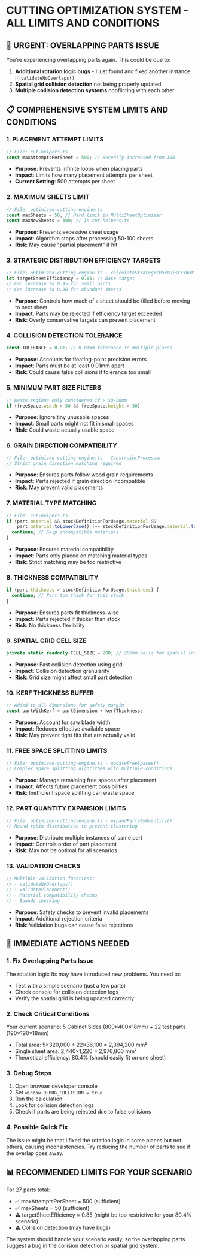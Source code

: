 # CUTTING OPTIMIZATION SYSTEM - ALL LIMITS AND CONDITIONS

## 🚨 URGENT: OVERLAPPING PARTS ISSUE

You're experiencing overlapping parts again. This could be due to:
1. **Additional rotation logic bugs** - I just found and fixed another instance in `validateNoOverlaps()`
2. **Spatial grid collision detection** not being properly updated
3. **Multiple collision detection systems** conflicting with each other

## 📋 COMPREHENSIVE SYSTEM LIMITS AND CONDITIONS

### 1. **PLACEMENT ATTEMPT LIMITS**
```typescript
// File: cut-helpers.ts
const maxAttemptsPerSheet = 500; // Recently increased from 100
```
- **Purpose**: Prevents infinite loops when placing parts
- **Impact**: Limits how many placement attempts per sheet
- **Current Setting**: 500 attempts per sheet

### 2. **MAXIMUM SHEETS LIMIT**
```typescript
// File: optimized-cutting-engine.ts
const maxSheets = 50; // Hard limit in MultiSheetOptimizer
const maxNewSheets = 100; // In cut-helpers.ts
```
- **Purpose**: Prevents excessive sheet usage
- **Impact**: Algorithm stops after processing 50-100 sheets
- **Risk**: May cause "partial placement" if hit

### 3. **STRATEGIC DISTRIBUTION EFFICIENCY TARGETS**
```typescript
// File: optimized-cutting-engine.ts - calculateStrategicPartDistribution()
let targetSheetEfficiency = 0.85; // Base target
// Can increase to 0.95 for small parts
// Can increase to 0.98 for abundant sheets
```
- **Purpose**: Controls how much of a sheet should be filled before moving to next sheet
- **Impact**: Parts may be rejected if efficiency target exceeded
- **Risk**: Overly conservative targets can prevent placement

### 4. **COLLISION DETECTION TOLERANCE**
```typescript
const TOLERANCE = 0.01; // 0.01mm tolerance in multiple places
```
- **Purpose**: Accounts for floating-point precision errors
- **Impact**: Parts must be at least 0.01mm apart
- **Risk**: Could cause false collisions if tolerance too small

### 5. **MINIMUM PART SIZE FILTERS**
```typescript
// Waste regions only considered if > 50×50mm
if (freeSpace.width > 50 && freeSpace.height > 50)
```
- **Purpose**: Ignore tiny unusable spaces
- **Impact**: Small parts might not fit in small spaces
- **Risk**: Could waste actually usable space

### 6. **GRAIN DIRECTION COMPATIBILITY**
```typescript
// File: optimized-cutting-engine.ts - ConstraintProcessor
// Strict grain direction matching required
```
- **Purpose**: Ensures parts follow wood grain requirements
- **Impact**: Parts rejected if grain direction incompatible
- **Risk**: May prevent valid placements

### 7. **MATERIAL TYPE MATCHING**
```typescript
// File: cut-helpers.ts
if (part.material && stockDefinitionForUsage.material && 
    part.material.toLowerCase() !== stockDefinitionForUsage.material.toLowerCase()) {
  continue; // Skip incompatible materials
}
```
- **Purpose**: Ensures material compatibility
- **Impact**: Parts only placed on matching material types
- **Risk**: Strict matching may be too restrictive

### 8. **THICKNESS COMPATIBILITY**
```typescript
if (part.thickness > stockDefinitionForUsage.thickness) {
  continue; // Part too thick for this stock
}
```
- **Purpose**: Ensures parts fit thickness-wise
- **Impact**: Parts rejected if thicker than stock
- **Risk**: No thickness flexibility

### 9. **SPATIAL GRID CELL SIZE**
```typescript
private static readonly CELL_SIZE = 200; // 200mm cells for spatial indexing
```
- **Purpose**: Fast collision detection using grid
- **Impact**: Collision detection granularity
- **Risk**: Grid size might affect small part detection

### 10. **KERF THICKNESS BUFFER**
```typescript
// Added to all dimensions for safety margin
const partWithKerf = partDimension + kerfThickness;
```
- **Purpose**: Account for saw blade width
- **Impact**: Reduces effective available space
- **Risk**: May prevent tight fits that are actually valid

### 11. **FREE SPACE SPLITTING LIMITS**
```typescript
// File: optimized-cutting-engine.ts - updateFreeSpaces()
// Complex space splitting algorithms with multiple conditions
```
- **Purpose**: Manage remaining free spaces after placement
- **Impact**: Affects future placement possibilities
- **Risk**: Inefficient space splitting can waste space

### 12. **PART QUANTITY EXPANSION LIMITS**
```typescript
// File: optimized-cutting-engine.ts - expandPartsByQuantity()
// Round-robin distribution to prevent clustering
```
- **Purpose**: Distribute multiple instances of same part
- **Impact**: Controls order of part placement
- **Risk**: May not be optimal for all scenarios

### 13. **VALIDATION CHECKS**
```typescript
// Multiple validation functions:
// - validateNoOverlaps()
// - validatePlacement()
// - Material compatibility checks
// - Bounds checking
```
- **Purpose**: Safety checks to prevent invalid placements
- **Impact**: Additional rejection criteria
- **Risk**: Validation bugs can cause false rejections

## 🔧 IMMEDIATE ACTIONS NEEDED

### 1. **Fix Overlapping Parts Issue**
The rotation logic fix may have introduced new problems. You need to:
- Test with a simple scenario (just a few parts)
- Check console for collision detection logs
- Verify the spatial grid is being updated correctly

### 2. **Check Critical Conditions**
Your current scenario: 5 Cabinet Sides (800×400×18mm) + 22 test parts (190×190×18mm)
- Total area: 5×320,000 + 22×36,100 = 2,394,200 mm²
- Single sheet area: 2,440×1,220 = 2,976,800 mm²
- Theoretical efficiency: 80.4% (should easily fit on one sheet)

### 3. **Debug Steps**
1. Open browser developer console
2. Set `window.DEBUG_COLLISION = true`
3. Run the calculation
4. Look for collision detection logs
5. Check if parts are being rejected due to false collisions

### 4. **Possible Quick Fix**
The issue might be that I fixed the rotation logic in some places but not others, causing inconsistencies. Try reducing the number of parts to see if the overlap goes away.

## 📊 RECOMMENDED LIMITS FOR YOUR SCENARIO

For 27 parts total:
- ✅ maxAttemptsPerSheet = 500 (sufficient)
- ✅ maxSheets = 50 (sufficient) 
- ⚠️ targetSheetEfficiency = 0.85 (might be too restrictive for your 80.4% scenario)
- ⚠️ Collision detection (may have bugs)

The system should handle your scenario easily, so the overlapping parts suggest a bug in the collision detection or spatial grid system.
